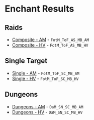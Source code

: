 # Enchant Results

## Raids
- [Composite - AM](results/Results_Composite_am.md) - `FotM_ToF_AS_MB_AM`
- [Composite - HV](results/Results_Composite_hv.md) - `FotM_ToF_AS_MB_HV`

## Single Target
- [Single - AM](results/Results_Single_am.md) - `FotM_ToF_SC_MB_AM`
- [Single - HV](results/Results_Single_hv.md) - `FotM_ToF_SC_MB_HV`

## Dungeons
- [Dungeons - AM](results/Results_Dungeons_am.md) - `DaM_SN_SC_MB_AM`
- [Dungeons - HV](results/Results_Dungeons_hv.md) - `DaM_SN_SC_MB_HV`